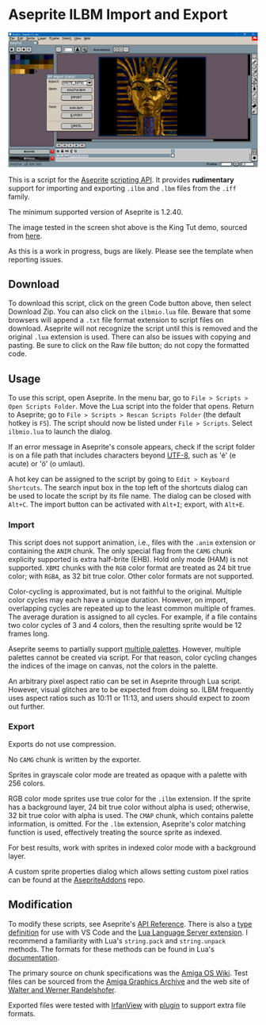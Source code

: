 # Aseprite ILBM Import and Export

![Screen shot](screenCap.png)

This is a script for the [Aseprite](https://www.aseprite.org/) [scripting API](https://www.aseprite.org/docs/scripting/). It provides **rudimentary** support for importing and exporting `.ilbm` and `.lbm` files from the `.iff` family.

The minimum supported version of Aseprite is 1.2.40.

The image tested in the screen shot above is the King Tut demo, sourced from [here](https://www.randelshofer.ch/animations/anims/electronic_arts/KingTut.ilbm.html).

As this is a work in progress, bugs are likely. Please see the template when reporting issues.

## Download

To download this script, click on the green Code button above, then select Download Zip. You can also click on the `ilbmio.lua` file. Beware that some browsers will append a `.txt` file format extension to script files on download. Aseprite will not recognize the script until this is removed and the original `.lua` extension is used. There can also be issues with copying and pasting. Be sure to click on the Raw file button; do not copy the formatted code.

## Usage

To use this script, open Aseprite. In the menu bar, go to `File > Scripts > Open Scripts Folder`. Move the Lua script into the folder that opens. Return to Aseprite; go to `File > Scripts > Rescan Scripts Folder` (the default hotkey is `F5`). The script should now be listed under `File > Scripts`. Select `ilbmio.lua` to launch the dialog.

If an error message in Aseprite's console appears, check if the script folder is on a file path that includes characters beyond [UTF-8](https://en.wikipedia.org/wiki/UTF-8), such as 'é' (e acute) or 'ö' (o umlaut).

A hot key can be assigned to the script by going to `Edit > Keyboard Shortcuts`. The search input box in the top left of the shortcuts dialog can be used to locate the script by its file name. The dialog can be closed with `Alt+C`. The import button can be activated with `Alt+I`; export, with `Alt+E`.

### Import

This script does not support animation, i.e., files with the `.anim` extension or containing the `ANIM` chunk. The only special flag from the `CAMG` chunk explicity supported is extra half-brite (EHB). Hold only mode (HAM) is not supported. `XBMI` chunks with the `RGB` color format are treated as 24 bit true color; with `RGBA`, as 32 bit true color. Other color formats are not supported.

Color-cycling is approximated, but is not faithful to the original. Multiple color cycles may each have a unique duration. However, on import, overlapping cycles are repeated up to the least common multiple of frames. The average duration is assigned to all cycles. For example, if a file contains two color cycles of 3 and 4 colors, then the resulting sprite would be 12 frames long.

Aseprite seems to partially support [multiple palettes](https://community.aseprite.org/t/sprites-with-multiple-palettes-caveat/14327). However, multiple palettes cannot be created via script. For that reason, color cycling changes the indices of the image on canvas, not the colors in the palette.

An arbitrary pixel aspect ratio can be set in Aseprite through Lua script. However, visual glitches are to be expected from doing so. ILBM frequently uses aspect ratios such as 10:11 or 11:13, and users should expect to zoom out further.

### Export

Exports do not use compression.

No `CAMG` chunk is written by the exporter.

Sprites in grayscale color mode are treated as opaque with a palette with 256 colors.

RGB color mode sprites use true color for the `.ilbm` extension. If the sprite has a background layer, 24 bit true color without alpha is used; otherwise, 32 bit true color with alpha is used. The `CMAP` chunk, which contains palette information, is omitted. For the `.lbm` extension, Aseprite's color matching function is used, effectively treating the source sprite as indexed.

For best results, work with sprites in indexed color mode with a background layer.

A custom sprite properties dialog which allows setting custom pixel ratios can be found at the [AsepriteAddons](https://github.com/behreajj/AsepriteAddons) repo.

## Modification

To modify these scripts, see Aseprite's [API Reference](https://github.com/aseprite/api). There is also a [type definition](https://github.com/behreajj/aseprite-type-definition) for use with VS Code and the [Lua Language Server extension](https://github.com/LuaLS/lua-language-server). I recommend a familiarity with Lua's `string.pack` and `string.unpack` methods. The formats for these methods can be found in Lua's [documentation](https://www.lua.org/manual/5.4/manual.html#6.4.2).

 The primary source on chunk specifications was the [Amiga OS Wiki](https://wiki.amigaos.net/wiki/ILBM_IFF_Interleaved_Bitmap). Test files can be sourced from the [Amiga Graphics Archive](https://amiga.lychesis.net/) and the web site of [Walter and Werner Randelshofer](https://www.randelshofer.ch/animations/).

 Exported files were tested with [IrfanView](https://www.irfanview.com/) with [plugin](https://www.irfanview.com/plugins.htm) to support extra file formats.